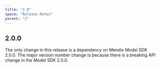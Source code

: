 ```yaml
---
title: "2.0"
space: "Release Notes"
parent: "2"
---
```


## 2.0.0

The only change in this release is a dependency on Mendix Model SDK 2.0.0. The major version number change is because there is a breaking API change in the Model SDK 2.0.0.
